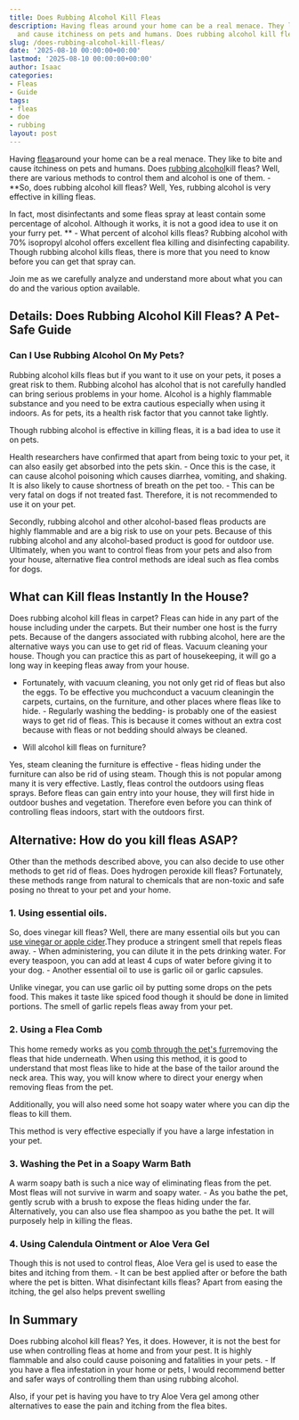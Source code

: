 ```yaml
---
title: Does Rubbing Alcohol Kill Fleas
description: Having fleas around your home can be a real menace. They like to bite
  and cause itchiness on pets and humans. Does rubbing alcohol kill fleas?
slug: /does-rubbing-alcohol-kill-fleas/
date: '2025-08-10 00:00:00+00:00'
lastmod: '2025-08-10 00:00:00+00:00'
author: Isaac
categories:
- Fleas
- Guide
tags:
- fleas
- doe
- rubbing
layout: post
---
```

Having [fleas](https://pestpolicy.com/does-apple-cider-vinegar-kill-fleas/)around your home can be a real menace. They like to bite and cause itchiness on pets and humans. Does [rubbing alcohol](https://www.webmd.com/first-aid/ss/rubbing-alcohol-uses)kill fleas? Well, there are various methods to control them and alcohol is one of them. - **So, does rubbing alcohol kill fleas? Well, Yes, rubbing alcohol is very effective in killing fleas.

In fact, most disinfectants and some fleas spray at least contain some percentage of alcohol. Although it works, it is not a good idea to use it on your furry pet. ** - What percent of alcohol kills fleas? Rubbing alcohol with 70% isopropyl alcohol offers excellent flea killing and disinfecting capability. Though rubbing alcohol kills fleas, there is more that you need to know before you can get that spray can.

Join me as we carefully analyze and understand more about what you can do and the various option available.

##  Details: Does Rubbing Alcohol Kill Fleas? A Pet-Safe Guide

###  Can I Use Rubbing Alcohol On My Pets?

Rubbing alcohol kills fleas but if you want to it use on your pets, it poses a great risk to them. Rubbing alcohol has alcohol that is not carefully handled can bring serious problems in your home. Alcohol is a highly flammable substance and you need to be extra cautious especially when using it indoors. As for pets, its a health risk factor that you cannot take lightly.

Though rubbing alcohol is effective in killing fleas, it is a bad idea to use it on pets.

Health researchers have confirmed that apart from being toxic to your pet, it can also easily get absorbed into the pets skin. - Once this is the case, it can cause alcohol poisoning which causes diarrhea, vomiting, and shaking. It is also likely to cause shortness of breath on the pet too. - This can be very fatal on dogs if not treated fast. Therefore, it is not recommended to use it on your pet.

Secondly, rubbing alcohol and other alcohol-based fleas products are highly flammable and are a big risk to use on your pets. Because of this rubbing alcohol and any alcohol-based product is good for outdoor use. Ultimately, when you want to control fleas from your pets and also from your house, alternative flea control methods are ideal such as flea combs for dogs.

##  What can Kill fleas Instantly In the House?

Does rubbing alcohol kill fleas in carpet? Fleas can hide in any part of the house including under the carpets. But their number one host is the furry pets. Because of the dangers associated with rubbing alcohol, here are the alternative ways you can use to get rid of fleas. Vacuum cleaning your house. Though you can practice this as part of housekeeping, it will go a long way in keeping fleas away from your house.

- Fortunately, with vacuum cleaning, you not only get rid of fleas but also the eggs. To be effective you muchconduct a vacuum cleaningin the carpets, curtains, on the furniture, and other places where fleas like to hide. - Regularly washing the bedding- is probably one of the easiest ways to get rid of fleas. This is because it comes without an extra cost because with fleas or not bedding should always be cleaned.

- Will alcohol kill fleas on furniture?

Yes, steam cleaning the furniture is effective - fleas hiding under the furniture can also be rid of using steam. Though this is not popular among many it is very effective. Lastly, fleas control the outdoors using fleas sprays. Before fleas can gain entry into your house, they will first hide in outdoor bushes and vegetation. Therefore even before you can think of controlling fleas indoors, start with the outdoors first.

##  Alternative: How do you kill fleas ASAP?

Other than the methods described above, you can also decide to use other methods to get rid of fleas. Does hydrogen peroxide kill fleas? Fortunately, these methods range from natural to chemicals that are non-toxic and safe posing no threat to your pet and your home.

###  1. Using essential oils.

So, does vinegar kill fleas? Well, there are many essential oils but you can [use vinegar or apple cider](https://pestpolicy.com/does-apple-cider-vinegar-kill-fleas/).They produce a stringent smell that repels fleas away. - When administering, you can dilute it in the pets drinking water. For every teaspoon, you can add at least 4 cups of water before giving it to your dog. - Another essential oil to use is garlic oil or garlic capsules.

Unlike vinegar, you can use garlic oil by putting some drops on the pets food. This makes it taste like spiced food though it should be done in limited portions. The smell of garlic repels fleas away from your pet.

###  2. Using a Flea Comb

This home remedy works as you [comb through the pet's fur](https://pestpolicy.com/best-electronic-flea-comb/)removing the fleas that hide underneath. When using this method, it is good to understand that most fleas like to hide at the base of the tailor around the neck area. This way, you will know where to direct your energy when removing fleas from the pet.

Additionally, you will also need some hot soapy water where you can dip the fleas to kill them.

This method is very effective especially if you have a large infestation in your pet.

###  3. Washing the Pet in a Soapy Warm Bath

A warm soapy bath is such a nice way of eliminating fleas from the pet. Most fleas will not survive in warm and soapy water. - As you bathe the pet, gently scrub with a brush to expose the fleas hiding under the far. Alternatively, you can also use flea shampoo as you bathe the pet. It will purposely help in killing the fleas.

###  4. Using Calendula Ointment or Aloe Vera Gel

Though this is not used to control fleas, Aloe Vera gel is used to ease the bites and itching from them. - It can be best applied after or before the bath where the pet is bitten. What disinfectant kills fleas? Apart from easing the itching, the gel also helps prevent swelling

##  In Summary

Does rubbing alcohol kill fleas? Yes, it does. However, it is not the best for use when controlling fleas at home and from your pest. It is highly flammable and also could cause poisoning and fatalities in your pets. - If you have a flea infestation in your home or pets, I would recommend better and safer ways of controlling them than using rubbing alcohol.

Also, if your pet is having you have to try Aloe Vera gel among other alternatives to ease the pain and itching from the flea bites.